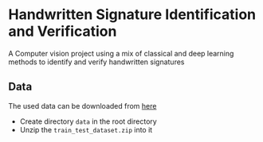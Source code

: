 # Handwritten Signature Identification and Verification

A Computer vision project using a mix of classical and deep learning methods to identify and verify handwritten signatures

## Data
The used data can be downloaded from [here](https://drive.google.com/file/d/1ZSbfdhjjm35fE_m3lFzBAerU20YzDY10/view?usp=sharing)

- Create directory `data`  in the root directory
- Unzip the `train_test_dataset.zip` into it
